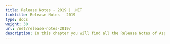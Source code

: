 ```yaml
---
title: Release Notes - 2019 | .NET
linktitle: Release Notes - 2019
type: docs
weight: 30
url: /net/release-notes-2019/
description: In this chapter you will find all the Release Notes of Aspose.Page API solution for .NET made in 2019 divided by versions.
---
```



